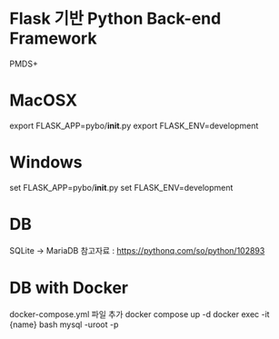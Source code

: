 # Flask 기반 Python Back-end Framework
PMDS+

# MacOSX
export FLASK_APP=pybo/__init__.py
export FLASK_ENV=development

# Windows
set FLASK_APP=pybo/__init__.py
set FLASK_ENV=development


# DB
SQLite -> MariaDB
참고자료 : https://pythonq.com/so/python/102893

# DB with Docker
docker-compose.yml 파일 추가
docker compose up -d
docker exec -it {name} bash
mysql -uroot -p
